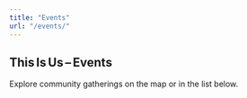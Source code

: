 ```yaml
---
title: "Events"
url: "/events/"
---
```


<div class="tc pa4">
  <h2 class="f2">This Is Us – Events</h2>
  <p>Explore community gatherings on the map or in the list below.</p>
</div>
